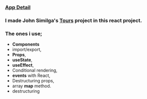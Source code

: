 ### [App Detail](https://react-02-tour.netlify.app/)
### I made John Similga's [Tours]([https://react-projects-1-birthday-reminder.netlify.app/](https://react-projects-2-tours.netlify.app/)) project in this react project. 

### The ones i use;
  - <b>Components</b>
  - import/export,
  - <b>Props</b>,
  - <b>useState</b>,
  - <b>useEffect</b>,
  - Conditional rendering,
  - <b>events</b> with React,
  - Destructuring props,
  - array <b>map</b> method.
  - destructuring
